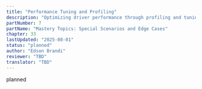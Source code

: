 ```yaml
---
title: "Performance Tuning and Profiling"
description: "Optimizing driver performance through profiling and tuning"
partNumber: 7
partName: "Mastery Topics: Special Scenarios and Edge Cases"
chapter: 33
lastUpdated: "2025-08-01"
status: "planned"
author: "Edson Brandi"
reviewer: "TBD"
translator: "TBD"
---
```


planned
